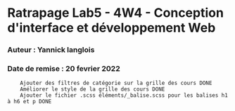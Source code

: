 # Ratrapage Lab5 - 4W4 - Conception d'interface et développement Web
### Auteur : Yannick langlois 
### Date de remise : 20 fevrier 2022

```
	Ajouter des filtres de catégorie sur la grille des cours DONE
	Améliorer le style de la grille des cours DONE
	Ajouter le fichier .scss éléments/_balise.scss pour les balises h1 à h6 et p DONE
